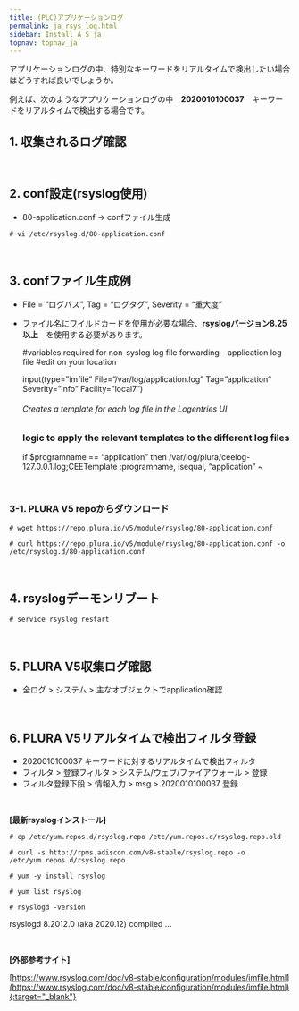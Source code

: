 ```yaml
---
title: (PLC)アプリケーションログ
permalink: ja_rsys_log.html
sidebar: Install_A_S_ja
topnav: topnav_ja
---
```


アプリケーションログの中、特別なキーワードをリアルタイムで検出したい場合はどうすれば良いでしょうか。

例えば、次のようなアプリケーションログの中　__2020010100037__　キーワードをリアルタイムで検出する場合です。

## 1. 収集されるログ確認

<!-- [![image](/docs/images/Ins_G/rsyslog/1.png)](/docs/images/Ins_G/rsyslog/1.png){:target="_blank"} -->

<br />

## 2. conf設定(rsyslog使用)
- 80-application.conf → confファイル生成

`# vi /etc/rsyslog.d/80-application.conf`

<br />

## 3. confファイル生成例

- File = “ログパス”, Tag = “ログタグ”, Severity = “重大度”   
- ファイル名にワイルドカードを使用が必要な場合、__rsyslogバージョン8.25以上__　を使用する必要があります。
   
     #variables required for non-syslog log file forwarding – application log file
     #edit on your location

     input(type=”imfile”
     File=”/var/log/application.log”
     Tag=”application”
     Severity=”info”
     Facility=”local7″)

     ###### Creates a template for each log file in the Logentries UI
     ### logic to apply the relevant templates to the different log files

     if $programname == “application” then /var/log/plura/ceelog-127.0.0.1.log;CEETemplate
     :programname, isequal, “application” ~

<br />

### 3-1. PLURA V5 repoからダウンロード

`# wget https://repo.plura.io/v5/module/rsyslog/80-application.conf`

`# curl https://repo.plura.io/v5/module/rsyslog/80-application.conf -o /etc/rsyslog.d/80-application.conf`

<br />

## 4. rsyslogデーモンリブート

`# service rsyslog restart`

<br />

## 5. PLURA V5収集ログ確認

- 全ログ > システム > 主なオブジェクトでapplication確認
<!-- [![image](/docs/images/Ins_G/rsyslog/2.png){: width="800" }](/docs/images/Ins_G/rsyslog/2.png){:target="_blank"} -->

<br />

## 6. PLURA V5リアルタイムで検出フィルタ登録

- 2020010100037 キーワードに対するリアルタイムで検出フィルタ
- フィルタ > 登録フィルタ > システム/ウェブ/ファイアウォール > 登録   
- フィルタ登録下段 > 情報入力 >  msg >  2020010100037 登録
<!-- [![image](/docs/images/Ins_G/rsyslog/3.png){: width="800" }](/docs/images/Ins_G/rsyslog/3.png){:target="_blank"} -->

<br />

**[最新rsyslogインストール]**

`# cp /etc/yum.repos.d/rsyslog.repo /etc/yum.repos.d/rsyslog.repo.old`

`# curl -s http://rpms.adiscon.com/v8-stable/rsyslog.repo -o /etc/yum.repos.d/rsyslog.repo`

`# yum -y install rsyslog`

`# yum list rsyslog`

`# rsyslogd -version`

rsyslogd 8.2012.0 (aka 2020.12) compiled ...

<br />

**[外部参考サイト]**

[https://www.rsyslog.com/doc/v8-stable/configuration/modules/imfile.html](https://www.rsyslog.com/doc/v8-stable/configuration/modules/imfile.html){:target="_blank"}

